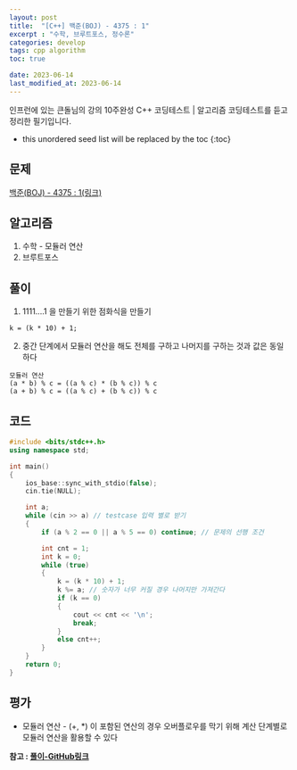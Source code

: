 ```yaml
---
layout: post
title:  "[C++] 백준(BOJ) - 4375 : 1"
excerpt : "수학, 브루트포스, 정수론"
categories: develop
tags: cpp algorithm
toc: true

date: 2023-06-14
last_modified_at: 2023-06-14
---
```

> <span style="font-size: 80%">
인프런에 있는 큰돌님의 강의 10주완성 C++ 코딩테스트 | 알고리즘 코딩테스트를 듣고 정리한 필기입니다.</span>

<!--more-->

* this unordered seed list will be replaced by the toc
{:toc}

## 문제 

[백준(BOJ) - 4375 : 1(링크)](https://www.acmicpc.net/problem/4375)

## 알고리즘

  1. 수학 - 모듈러 연산
  2. 브루트포스

## 풀이

  1. 1111....1 을 만들기 위한 점화식을 만들기

  >
    k = (k * 10) + 1; 


  2. 중간 단계에서 모듈러 연산을 해도 전체를 구하고 나머지를 구하는 것과 값은 동일하다

  >  
    모듈러 연산  
    (a * b) % c = ((a % c) * (b % c)) % c  
    (a + b) % c = ((a % c) + (b % c)) % c  

## 코드  

```cpp
#include <bits/stdc++.h>
using namespace std;

int main()
{
    ios_base::sync_with_stdio(false);
    cin.tie(NULL);

    int a;
    while (cin >> a) // testcase 입력 별로 받기
    {
        if (a % 2 == 0 || a % 5 == 0) continue; // 문제의 선행 조건

        int cnt = 1;
        int k = 0;
        while (true)
        {
            k = (k * 10) + 1;
            k %= a; // 숫자가 너무 커질 경우 나머지만 가져간다
            if (k == 0) 
            {
                cout << cnt << '\n';
                break;
            }
            else cnt++;
        }
    }
    return 0;
}
```

## 평가  
* 모듈러 연산 - (+, *) 이 포함된 연산의 경우 오버플로우를 막기 위해 계산 단계별로 모듈러 연산을 활용할 수 있다

__참고 : [풀이-GitHub링크](https://github.com/Jinlee0206/BOJ/blob/main/%EB%B0%B1%EC%A4%80/Silver/4375.%E2%80%851/1.cc)__

